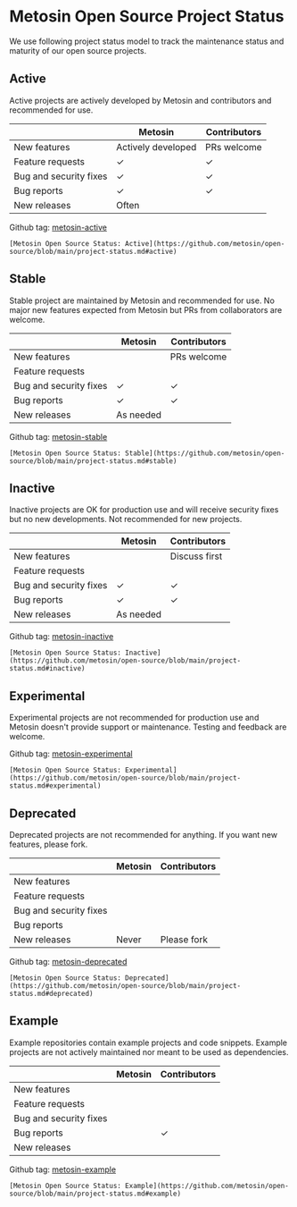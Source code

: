 # Metosin Open Source Project Status

We use following project status model to track the maintenance status and maturity of our open source projects.

## Active

Active projects are actively developed by Metosin and contributors and recommended for use.

|                        | Metosin            | Contributors |
|------------------------|--------------------|--------------|
| New features           | Actively developed | PRs welcome  |
| Feature requests       | ✓                  | ✓            |
| Bug and security fixes | ✓                  | ✓            |
| Bug reports            | ✓                  | ✓            |
| New releases           | Often              |              |

Github tag: [metosin-active](https://github.com/topics/metosin-active)

```
[Metosin Open Source Status: Active](https://github.com/metosin/open-source/blob/main/project-status.md#active)
```

## Stable

Stable project are maintained by Metosin and recommended for use. No major new features expected from Metosin but PRs from collaborators are welcome.

|                        | Metosin   | Contributors |
|------------------------|-----------|--------------|
| New features           |           | PRs welcome  |
| Feature requests       |           |              |
| Bug and security fixes | ✓         | ✓            |
| Bug reports            | ✓         | ✓            |
| New releases           | As needed |              |

Github tag: [metosin-stable](https://github.com/topics/metosin-stable)

```
[Metosin Open Source Status: Stable](https://github.com/metosin/open-source/blob/main/project-status.md#stable)
```

## Inactive

Inactive projects are OK for production use and will receive security fixes but no new developments. Not recommended for new projects.

|                        | Metosin   | Contributors  |
|------------------------|-----------|---------------|
| New features           |           | Discuss first |
| Feature requests       |           |               |
| Bug and security fixes | ✓         | ✓             |
| Bug reports            | ✓         | ✓             |
| New releases           | As needed |               |

Github tag: [metosin-inactive](https://github.com/topics/metosin-inactive)

```
[Metosin Open Source Status: Inactive](https://github.com/metosin/open-source/blob/main/project-status.md#inactive)
```

## Experimental

Experimental projects are not recommended for production use and Metosin doesn't provide support or maintenance. Testing and feedback are welcome.

Github tag: [metosin-experimental](https://github.com/topics/metosin-experimental)

```
[Metosin Open Source Status: Experimental](https://github.com/metosin/open-source/blob/main/project-status.md#experimental)
```

## Deprecated

Deprecated projects are not recommended for anything. If you want new features, please fork.

|                        | Metosin | Contributors |
|------------------------|---------|--------------|
| New features           |         |              |
| Feature requests       |         |              |
| Bug and security fixes |         |              |
| Bug reports            |         |              |
| New releases           | Never   | Please fork  |

Github tag: [metosin-deprecated](https://github.com/topics/metosin-deprecated)

```
[Metosin Open Source Status: Deprecated](https://github.com/metosin/open-source/blob/main/project-status.md#deprecated)
```

## Example

Example repositories contain example projects and code snippets. Example projects are not actively maintained nor meant to be used as dependencies.

|                        | Metosin | Contributors |
|------------------------|---------|--------------|
| New features           |         |              |
| Feature requests       |         |              |
| Bug and security fixes |         |              |
| Bug reports            |         | ✓            |
| New releases           |         |              |


Github tag: [metosin-example](https://github.com/topics/metosin-example)

```
[Metosin Open Source Status: Example](https://github.com/metosin/open-source/blob/main/project-status.md#example)
```
